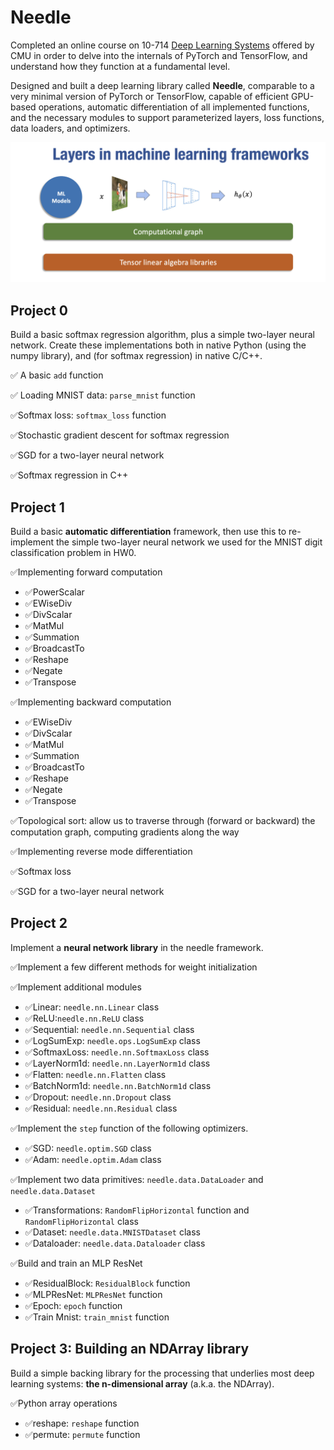 # Needle
Completed an online course on 10-714 [Deep Learning Systems](https://dlsyscourse.org/) offered by CMU in order to delve into the internals of PyTorch and TensorFlow, and understand how they function at a fundamental level.

Designed and built a deep learning library called **Needle**, comparable to a very minimal version of PyTorch or TensorFlow, capable of efficient GPU-based operations, automatic differentiation of all implemented functions, and the necessary modules to support parameterized layers, loss functions, data loaders, and optimizers.

![](https://github.com/0324wy/needle/blob/main/layersInDLF.png)

## Project 0

Build a basic softmax regression algorithm, plus a simple two-layer neural network. Create these implementations both in native Python (using the numpy library), and (for softmax regression) in native C/C++. 

&#x2705; A basic `add` function

&#x2705; Loading MNIST data:  `parse_mnist` function

&#x2705;Softmax loss: `softmax_loss` function

&#x2705;Stochastic gradient descent for softmax regression

&#x2705;SGD for a two-layer neural network

&#x2705;Softmax regression in C++

## Project 1

Build a basic **automatic differentiation** framework, then use this to re-implement the simple two-layer neural network we used for the MNIST digit classification problem in HW0.

&#x2705;Implementing forward computation

- &#x2705;PowerScalar
- &#x2705;EWiseDiv
- &#x2705;DivScalar
- &#x2705;MatMul
- &#x2705;Summation
- &#x2705;BroadcastTo
- &#x2705;Reshape
- &#x2705;Negate
- &#x2705;Transpose

&#x2705;Implementing backward computation

- &#x2705;EWiseDiv
- &#x2705;DivScalar
- &#x2705;MatMul
- &#x2705;Summation
- &#x2705;BroadcastTo
- &#x2705;Reshape
- &#x2705;Negate
- &#x2705;Transpose

&#x2705;Topological sort: allow us to traverse through (forward or backward) the computation graph, computing gradients along the way

&#x2705;Implementing reverse mode differentiation

&#x2705;Softmax loss

&#x2705;SGD for a two-layer neural network

## Project 2

Implement a **neural network library** in the needle framework.

&#x2705;Implement a few different methods for weight initialization

&#x2705;Implement additional modules

- &#x2705;Linear: `needle.nn.Linear` class
- &#x2705;ReLU:`needle.nn.ReLU` class
- &#x2705;Sequential: `needle.nn.Sequential` class
- &#x2705;LogSumExp: `needle.ops.LogSumExp` class
- &#x2705;SoftmaxLoss: `needle.nn.SoftmaxLoss` class
- &#x2705;LayerNorm1d: `needle.nn.LayerNorm1d` class
- &#x2705;Flatten: `needle.nn.Flatten` class
- &#x2705;BatchNorm1d: `needle.nn.BatchNorm1d` class
- &#x2705;Dropout: `needle.nn.Dropout` class
- &#x2705;Residual: `needle.nn.Residual` class

&#x2705;Implement the `step` function of the following optimizers.

- &#x2705;SGD: `needle.optim.SGD` class
- &#x2705;Adam: `needle.optim.Adam` class

&#x2705;Implement two data primitives: `needle.data.DataLoader` and `needle.data.Dataset`

- &#x2705;Transformations: `RandomFlipHorizontal` function and `RandomFlipHorizontal` class
- &#x2705;Dataset: `needle.data.MNISTDataset` class
- &#x2705;Dataloader: `needle.data.Dataloader` class

&#x2705;Build and train an MLP ResNet
- &#x2705;ResidualBlock: `ResidualBlock` function
- &#x2705;MLPResNet: `MLPResNet` function
- &#x2705;Epoch: `epoch` function
- &#x2705;Train Mnist: `train_mnist` function

## Project 3: Building an NDArray library


Build a simple backing library for the processing that underlies most deep learning systems: **the n-dimensional array** (a.k.a. the NDArray). 

&#x2705;Python array operations
- &#x2705;reshape: `reshape` function
- &#x2705;permute: `permute` function



